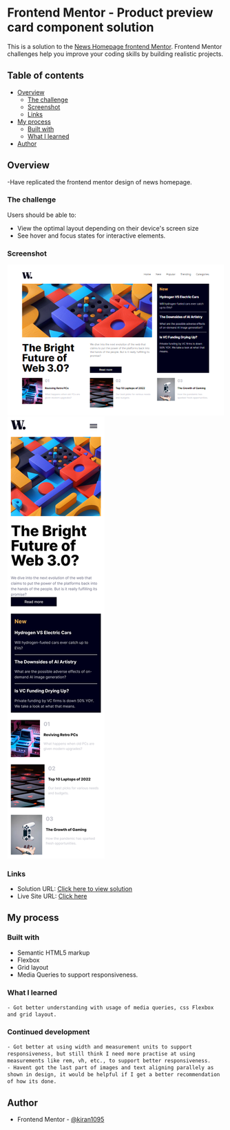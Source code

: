 # Frontend Mentor - Product preview card component solution

This is a solution to the [News Homepage frontend Mentor](https://www.frontendmentor.io/challenges/news-homepage-H6SWTa1MFl). Frontend Mentor challenges help you improve your coding skills by building realistic projects. 

## Table of contents

- [Overview](#overview)
  - [The challenge](#the-challenge)
  - [Screenshot](#screenshot)
  - [Links](#links)
- [My process](#my-process)
  - [Built with](#built-with)
  - [What I learned](#what-i-learned)
- [Author](#author)

## Overview

-Have replicated the frontend mentor design of news homepage.

### The challenge

Users should be able to:

- View the optimal layout depending on their device's screen size
- See hover and focus states for interactive elements.

### Screenshot

![](./images/newsHomepageDesktop.PNG)
![](./images/newsHomepageMobile.png)

### Links

- Solution URL: [Click here to view solution](https://kiran1095.github.io/news-homepage/)
- Live Site URL: [Click here](https://github.com/kiran1095/news-homepage/)

## My process

### Built with

- Semantic HTML5 markup
- Flexbox
- Grid layout
- Media Queries to support responsiveness.

### What I learned

    - Got better understanding with usage of media queries, css Flexbox and grid layout.

### Continued development

    - Got better at using width and measurement units to support responsiveness, but still think I need more practise at using measurements like rem, vh, etc., to support better responsiveness.
    - Havent got the last part of images and text aligning parallely as shown in design, it would be helpful if I get a better recommendation of how its done.

## Author

- Frontend Mentor - [@kiran1095](https://www.frontendmentor.io/profile/kiran1095)
